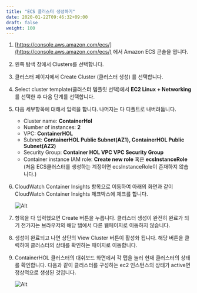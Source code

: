 ```yaml
---
title: "ECS 클러스터 생성하기"
date: 2020-01-22T09:46:32+09:00
draft: false
weight: 100
---
```


1. [https://console.aws.amazon.com/ecs/](https://console.aws.amazon.com/ecs/) 에서 Amazon ECS 콘솔을 엽니다.

2. 왼쪽 탐색 창에서 Clusters를 선택합니다.

3. 클러스터 페이지에서 Create Cluster (클러스터 생성) 를 선택합니다.

4. Select cluster template(클러스터 템플릿 선택)에서 **EC2 Linux + Networking** 를 선택한 후 다음 단계를 선택합니다.

5. 다음 세부항목에 대해서 입력을 합니다. 나머지는 다 디폴트로 내버려둡니다.

    - Cluster name: **ContainerHol**
    - Number of instances: **2**
    - VPC: **ContainerHOL**
    - Subnet: **ContainerHOL Public Subnet(AZ1), ContainerHOL Public Subnet(AZ2)**
    - Security Group: **Container HOL VPC  VPC Security Group**
    - Container instance IAM role: **Create new role** 혹은 **ecsInstanceRole** (처음 ECS클러스터를 생성하는 계정이면 ecsInstanceRole이 존재하지 않습니다.)

6. CloudWatch Container Insights 항목으로 이동하여 아래의 화면과 같이 CloudWatch Container Insights 체크박스에 체크를 합니다.

    ![Alt](/images/ecs/ecs-cloudwatch-option-enabled.png "generate git credential")

7. 항목을 다 입력했으면 Create 버튼을 누릅니다. 클러스터 생성이 완전히 완료가 되기 전가지는 브라우저의 해당 탭에서 다른 웹페이지로 이동하지 않습니다.

8. 생성이 완료되고 나면 상단의 View Cluster 버튼이 활성화 됩니다. 해당 버튼을 클릭하여 클러스터의 상태를 확인하는 패이지로 이동합니다.

9. ContainerHOL 클러스터의 대쉬보드 화면에서 각 탭을 눌러 현재 클러스터의 상태를 확인합니다. 다음과 같이 클러스터를 구성하는 ec2 인스턴스의 상태가 active면 정상적으로 생성된 것입니다.

    ![Alt](/images/ecs/view-cluster-status.png "generate git credential")
